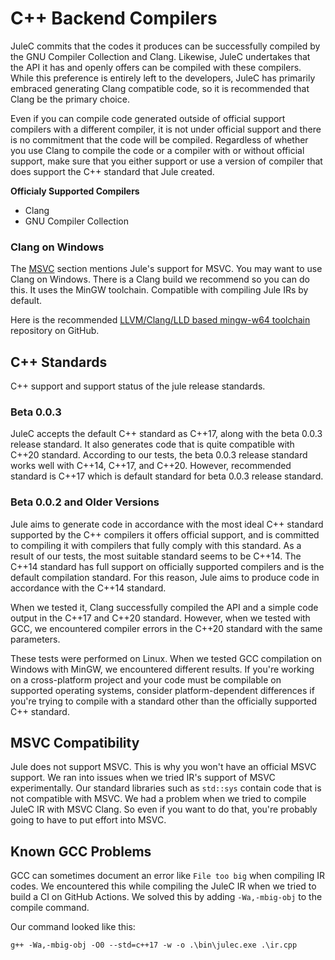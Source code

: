 # C++ Backend Compilers

JuleC commits that the codes it produces can be successfully compiled by the GNU Compiler Collection and Clang. Likewise, JuleC undertakes that the API it has and openly offers can be compiled with these compilers. While this preference is entirely left to the developers, JuleC has primarily embraced generating Clang compatible code, so it is recommended that Clang be the primary choice.

Even if you can compile code generated outside of official support compilers with a different compiler, it is not under official support and there is no commitment that the code will be compiled. Regardless of whether you use Clang to compile the code or a compiler with or without official support, make sure that you either support or use a version of compiler that does support the C++ standard that Jule created.

<strong>Officialy Supported Compilers</strong>

- Clang
- GNU Compiler Collection

### Clang on Windows

The [MSVC](#msvc-compatibility) section mentions Jule's support for MSVC. You may want to use Clang on Windows. There is a Clang build we recommend so you can do this. It uses the MinGW toolchain. Compatible with compiling Jule IRs by default.

Here is the recommended [LLVM/Clang/LLD based mingw-w64 toolchain](https://github.com/mstorsjo/llvm-mingw) repository on GitHub.

## C++ Standards

C++ support and support status of the jule release standards.

### Beta 0.0.3

JuleC accepts the default C++ standard as C++17, along with the beta 0.0.3 release standard. It also generates code that is quite compatible with C++20 standard. According to our tests, the beta 0.0.3 release standard works well with C++14, C++17, and C++20. However, recommended standard is C++17 which is default standard for beta 0.0.3 release standard.

### Beta 0.0.2 and Older Versions

Jule aims to generate code in accordance with the most ideal C++ standard supported by the C++ compilers it offers official support, and is committed to compiling it with compilers that fully comply with this standard. As a result of our tests, the most suitable standard seems to be C++14. The C++14 standard has full support on officially supported compilers and is the default compilation standard. For this reason, Jule aims to produce code in accordance with the C++14 standard.

When we tested it, Clang successfully compiled the API and a simple code output in the C++17 and C++20 standard. However, when we tested with GCC, we encountered compiler errors in the C++20 standard with the same parameters.

These tests were performed on Linux. When we tested GCC compilation on Windows with MinGW, we encountered different results. If you're working on a cross-platform project and your code must be compilable on supported operating systems, consider platform-dependent differences if you're trying to compile with a standard other than the officially supported C++ standard.

## MSVC Compatibility

Jule does not support MSVC. This is why you won't have an official MSVC support. We ran into issues when we tried IR's support of MSVC experimentally. Our standard libraries such as `std::sys` contain code that is not compatible with MSVC. We had a problem when we tried to compile JuleC IR with MSVC Clang. So even if you want to do that, you're probably going to have to put effort into MSVC.

## Known GCC Problems

GCC can sometimes document an error like `File too big` when compiling IR codes. We encountered this while compiling the JuleC IR when we tried to build a CI on GitHub Actions. We solved this by adding `-Wa,-mbig-obj` to the compile command.

Our command looked like this:
```
g++ -Wa,-mbig-obj -O0 --std=c++17 -w -o .\bin\julec.exe .\ir.cpp
```
